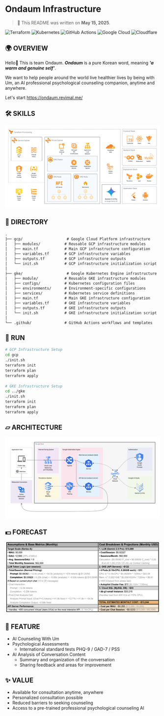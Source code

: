 # Ondaum Infrastructure

> 📅 This README was written on **May 15, 2025**.

![Terraform](https://img.shields.io/badge/terraform-%235835CC.svg?style=for-the-badge&logo=terraform&logoColor=white)
![Kubernetes](https://img.shields.io/badge/kubernetes-%23326ce5.svg?style=for-the-badge&logo=kubernetes&logoColor=white)
![GitHub Actions](https://img.shields.io/badge/github%20actions-%232671E5.svg?style=for-the-badge&logo=githubactions&logoColor=white)
![Google Cloud](https://img.shields.io/badge/GoogleCloud-%234285F4.svg?style=for-the-badge&logo=google-cloud&logoColor=white)
![Cloudflare](https://img.shields.io/badge/Cloudflare-F38020?style=for-the-badge&logo=Cloudflare&logoColor=white)


## 🌍 OVERVIEW

Hello👋 This is team Ondaum. ***Ondaum*** is a pure Korean word, meaning ***'a warm and genuine self'***.

We want to help people around the world live healthier lives by being with Um, an AI professional psychological counseling companion, anytime and anywhere.

Let's start https://ondaum.revimal.me/

## 🛠 SKILLS
![Tech-Stack](https://raw.githubusercontent.com/solutionchallenge/.github/refs/heads/main/assets/images/Ondaum-Stack.png)

## 📁 DIRECTORY

```
.
├── gcp/                    # Google Cloud Platform infrastructure
│   ├── modules/           # Reusable GCP infrastructure modules
│   ├── main.tf            # Main GCP infrastructure configuration
│   ├── variables.tf       # GCP infrastructure variables
│   ├── outputs.tf         # GCP infrastructure outputs
│   └── init.sh            # GCP infrastructure initialization script
│
├── gke/                    # Google Kubernetes Engine infrastructure
│   ├── module/            # Reusable GKE infrastructure modules
│   ├── configs/           # Kubernetes configuration files
│   ├── environments/      # Environment-specific configurations
│   ├── services/          # Kubernetes service definitions
│   ├── main.tf            # Main GKE infrastructure configuration
│   ├── variables.tf       # GKE infrastructure variables
│   ├── outputs.tf         # GKE infrastructure outputs
│   └── init.sh            # GKE infrastructure initialization script
│
└── .github/               # GitHub Actions workflows and templates
```

## 🚀 RUN

```bash
# GCP Infrastructure Setup
cd gcp
./init.sh
terraform init
terraform plan
terraform apply

# GKE Infrastructure Setup
cd ../gke
./init.sh
terraform init
terraform plan
terraform apply
```

## ⏥ ARCHITECTURE
![Infra-Architecture](https://raw.githubusercontent.com/solutionchallenge/.github/refs/heads/main/assets/images/Ondaum-Infrastructure.png)

## 💵 FORECAST
![Financial-Forecast](https://raw.githubusercontent.com/solutionchallenge/.github/refs/heads/main/assets/images/Ondaum-Forecast.png)

## 📱 FEATURE
- AI Counseling With Um
- Psychological Assessments
  - International standard tests PHQ-9 / GAD-7 / PSS 
- AI Analysis of Conversation Content
  - Summary and organization of the conversation
  - Sharing feedback and areas for improvement
    
## ✨ VALUE
- Available for consultation anytime, anywhere
- Personalized consultation possible
- Reduced barriers to seeking counseling
- Access to a pre-trained professional psychological counseling AI



